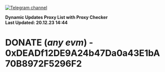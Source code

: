 [![Telegram channel](https://img.shields.io/endpoint?url=https://runkit.io/damiankrawczyk/telegram-badge/branches/master?url=https://t.me/n4z4v0d)](https://t.me/n4z4v0d) 

**Dynamic Updates Proxy List with Proxy Checker**  
**Last Updated: 20.12.23 14:44**

# DONATE (_any evm_) - 0xDEADf12DE9A24b47Da0a43E1bA70B8972F5296F2
